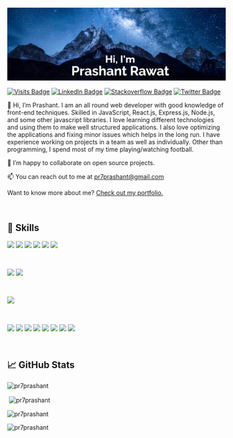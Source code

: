 [![Prashant's GitHub Banner](./assets/banner.jpg)](https://prashantrawat.com/)

[![Visits Badge](https://badges.pufler.dev/visits/pr7prashant/pr7prashant)](https://prashantrawat.com/)
[![LinkedIn Badge](https://img.shields.io/badge/LinkedIn-Profile-informational?style=flat&logo=linkedin&logoColor=white&color=0D76A8)](https://www.linkedin.com/in/pr7prashant/)
[![Stackoverflow Badge](https://img.shields.io/stackexchange/stackoverflow/r/8044582?label=Stackoverflow&logo=Stackoverflow&logoColor=white)](https://stackoverflow.com/users/8044582/pr7)
[![Twitter Badge](https://img.shields.io/badge/Twitter-Profile-informational?style=flat&logo=twitter&logoColor=white&color=1CA2F1)](https://twitter.com/pr7_prashant)


👋 Hi, I’m Prashant. I am an all round web developer with good knowledge of front-end techniques. Skilled in JavaScript, React.js, Express.js, Node.js, and some other javascript libraries. I love learning different technologies and using them to make well structured applications. I also love optimizing the applications and fixing minor issues which helps in the long run. I have experience working on projects in a team as well as individually. Other than programming, I spend most of my time playing/watching football.

💞️ I’m happy to collaborate on open source projects.

📫 You can reach out to me at pr7prashant@gmail.com

Want to know more about me? [Check out my portfolio.](https://prashantrawat.com/)

<br>

## 💼 Skills

![](https://img.shields.io/badge/Code-React-informational?style=flat&logo=react&logoColor=white&color=4AB197)
![](https://img.shields.io/badge/Code-Redux-informational?style=flat&logo=Redux&logoColor=white&color=4AB197)
![](https://img.shields.io/badge/Code-JavaScript-informational?style=flat&logo=JavaScript&logoColor=white&color=4AB197)
![](https://img.shields.io/badge/Code-TypeScript-informational?style=flat&logo=TypeScript&logoColor=white&color=4AB197)
![](https://img.shields.io/badge/Code-HTML-informational?style=flat&logo=html5&logoColor=white&color=4AB197)
![](https://img.shields.io/badge/Code-C++-informational?style=flat&logo=cplusplus&logoColor=white&color=4AB197)

<br>

![](https://img.shields.io/badge/Style-CSS-informational?style=flat&logo=css3&logoColor=white&color=4AB197)
![](https://img.shields.io/badge/Style-Sass-informational?style=flat&logo=Sass&logoColor=white&color=4AB197)

<br>

![](https://img.shields.io/badge/Test-Jest-informational?style=flat&logo=jest&logoColor=white&color=4AB197)

<br>

![](https://img.shields.io/badge/Tools-NPM-informational?style=flat&logo=npm&logoColor=white&color=4AB197)
![](https://img.shields.io/badge/Tools-Postman-informational?style=flat&logo=Postman&logoColor=white&color=4AB197)
![](https://img.shields.io/badge/Tools-Docker-informational?style=flat&logo=docker&logoColor=white&color=4AB197)
![](https://img.shields.io/badge/Tools-GitHub-informational?style=flat&logo=GitHub&logoColor=white&color=4AB197)
![](https://img.shields.io/badge/Tools-Actions-informational?style=flat&logo=github-actions&logoColor=white&color=4AB197)
![](https://img.shields.io/badge/Tools-GitLab-informational?style=flat&logo=GitLab&logoColor=white&color=4AB197)
![](https://img.shields.io/badge/Tools-Bitbucket-informational?style=flat&logo=Bitbucket&logoColor=white&color=4AB197)
![](https://img.shields.io/badge/Tools-Jira-informational?style=flat&logo=Jira-Software&logoColor=white&color=4AB197)

<br>

## &#x1f4c8; GitHub Stats

<p><img align="center" src="https://github-profile-trophy.vercel.app/?username=pr7prashant" alt="pr7prashant" /></p>

<p>&nbsp;<img align="center" src="https://github-readme-stats.vercel.app/api?username=pr7prashant&show_icons=true&locale=en" alt="pr7prashant" /></p>

<p><img align="center" src="https://github-readme-streak-stats.herokuapp.com/?user=pr7prashant&" alt="pr7prashant" /></p>

<p><img align="left" src="https://github-readme-stats.vercel.app/api/top-langs?username=pr7prashant&show_icons=true&locale=en&layout=compact" alt="pr7prashant" /></p>


<!---
pr7prashant/pr7prashant is a ✨ special ✨ repository because its `README.md` (this file) appears on your GitHub profile.
You can click the Preview link to take a look at your changes.
--->
